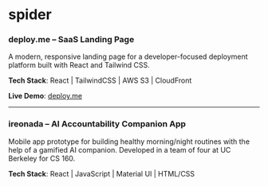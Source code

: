 # spider

### deploy.me – SaaS Landing Page
A modern, responsive landing page for a developer-focused deployment platform built with React and Tailwind CSS.

**Tech Stack**: React | TailwindCSS | AWS S3 | CloudFront

**Live Demo**: [deploy.me](https://d23bec5hg43tsc.cloudfront.net)

---

### ireonada – AI Accountability Companion App
Mobile app prototype for building healthy morning/night routines with the help of a gamified AI companion. Developed in a team of four at UC Berkeley for CS 160.

**Tech Stack**: React | JavaScript | Material UI | HTML/CSS
